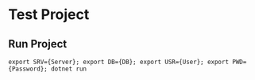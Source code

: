 # Test Project

## Run Project
```aiignore
export SRV={Server}; export DB={DB}; export USR={User}; export PWD={Password}; dotnet run
```